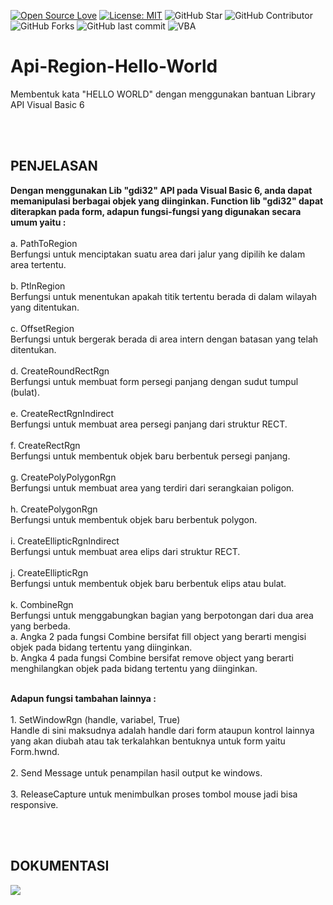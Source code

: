 [![Open Source Love](https://badges.frapsoft.com/os/v1/open-source.svg?style=flat)](https://github.com/ellerbrock/open-source-badges/)
[![License: MIT](https://img.shields.io/badge/License-MIT-blue.svg?logo=github&color=%23F7DF1E)](https://github.com/devancakra/Api-Region-Hello-World)
![GitHub Star](https://img.shields.io/github/stars/devancakra/Api-Region-Hello-World.svg?color=FF69B4)
![GitHub Contributor](https://img.shields.io/github/contributors/devancakra/Api-Region-Hello-World.svg?color=FF8C00)
![GitHub Forks](https://img.shields.io/github/forks/devancakra/Api-Region-Hello-World.svg?color=00CED1)
![GitHub last commit](https://img.shields.io/github/last-commit/devancakra/Api-Region-Hello-World)
![VBA](https://img.shields.io/badge/Uses-Visual%20Basic%206-blue.svg?&style=flat&logo=microsoftvisualbasic)

# Api-Region-Hello-World
Membentuk kata "HELLO WORLD" dengan menggunakan bantuan Library API Visual Basic 6

<br>
<br>

## PENJELASAN
<p><b>Dengan menggunakan Lib "gdi32" API pada Visual Basic 6, anda dapat memanipulasi berbagai objek yang diinginkan. Function lib "gdi32" dapat diterapkan pada form, adapun fungsi-fungsi yang digunakan secara umum yaitu :</b><br><br>
a. PathToRegion<br>
Berfungsi untuk menciptakan suatu area dari jalur yang dipilih ke dalam area tertentu.<br><br>
b. PtlnRegion<br>
Berfungsi untuk menentukan apakah titik tertentu berada di dalam wilayah yang ditentukan.<br><br>
c. OffsetRegion<br>
Berfungsi untuk bergerak berada di area intern dengan batasan yang telah ditentukan.<br><br>
d. CreateRoundRectRgn<br>
Berfungsi untuk membuat form persegi panjang dengan sudut tumpul (bulat).<br><br>
e. CreateRectRgnIndirect<br>
Berfungsi untuk membuat area persegi panjang dari struktur RECT.<br><br>
f. CreateRectRgn<br>
Berfungsi untuk membentuk objek baru berbentuk persegi panjang.<br><br>
g. CreatePolyPolygonRgn<br>
Berfungsi untuk membuat area yang terdiri dari serangkaian poligon.<br><br>
h. CreatePolygonRgn<br>
Berfungsi untuk membentuk objek baru berbentuk polygon.<br><br>
i. CreateEllipticRgnIndirect<br>
Berfungsi untuk membuat area elips dari struktur RECT.<br><br>
j. CreateEllipticRgn<br>
Berfungsi untuk membentuk objek baru berbentuk elips atau bulat.<br><br>
k. CombineRgn<br>
Berfungsi untuk menggabungkan bagian yang berpotongan dari dua area yang berbeda.<br>
a. Angka 2 pada fungsi Combine bersifat fill object yang berarti mengisi objek pada bidang tertentu yang diinginkan.<br>
b. Angka 4 pada fungsi Combine bersifat remove object yang berarti menghilangkan objek pada bidang tertentu yang diinginkan.<br><br></p>
  
<p><b>Adapun fungsi tambahan lainnya :</b><br><br>
1. SetWindowRgn (handle, variabel, True)<br>
Handle di sini maksudnya adalah handle dari form ataupun kontrol lainnya yang akan diubah atau tak terkalahkan bentuknya untuk form yaitu Form.hwnd.<br><br>
2. Send Message untuk penampilan hasil output ke windows.<br><br>
3. ReleaseCapture untuk menimbulkan proses tombol mouse jadi bisa responsive.<br></p>

<br>
<br>

## DOKUMENTASI
<img src="https://user-images.githubusercontent.com/54527592/101258632-59e7a300-3756-11eb-9db8-4d554fe43307.jpg"/>
